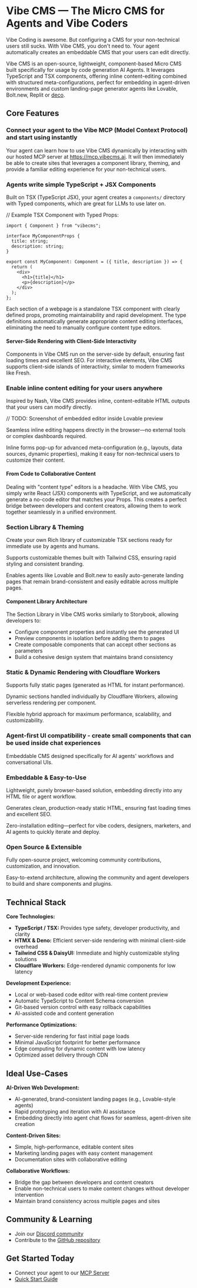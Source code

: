 # Vibe CMS — The Micro CMS for Agents and Vibe Coders

Vibe Coding is awesome. But configuring a CMS for your non-technical users still sucks. With Vibe CMS, you don't need to. Your agent automatically creates an embeddable CMS that your users can edit directly.

Vibe CMS is an open-source, lightweight, component-based Micro CMS built specifically for usage by code generation AI Agents. It leverages TypeScript and TSX components, offering inline content-editing combined with structured meta-configurations, perfect for embedding in agent-driven environments and custom landing-page generator agents like Lovable, Bolt.new, Replit or [deco](https://getdeco.ai).

## Core Features

### Connect your agent to the Vibe MCP (Model Context Protocol) and start using instantly

Your agent can learn how to use Vibe CMS dynamically by interacting with our hosted MCP server at https://mcp.vibecms.ai. It will then immediately be able to create sites that leverages a component library, theming, and provide a familiar editing experience for your non-technical users.

### Agents write simple TypeScript + JSX Components

Built on TSX (TypeScript JSX), your agent creates a `components/` directory with Typed components, which are great for LLMs to use later on.

// Example TSX Component with Typed Props:

```tsx
import { Component } from "vibecms";

interface MyComponentProps {
  title: string;
  description: string;
}

export const MyComponent: Component = ({ title, description }) => {
  return (
    <div>
      <h1>{title}</h1>
      <p>{description}</p>
    </div>
  );
};
```

Each section of a webpage is a standalone TSX component with clearly defined props, promoting maintainability and rapid development. The type definitions automatically generate appropriate content editing interfaces, eliminating the need to manually configure content type editors.

#### Server-Side Rendering with Client-Side Interactivity

Components in Vibe CMS run on the server-side by default, ensuring fast loading times and excellent SEO. For interactive elements, Vibe CMS supports client-side islands of interactivity, similar to modern frameworks like Fresh.

### Enable inline content editing for your users anywhere

Inspired by Nash, Vibe CMS provides inline, content-editable HTML outputs that your users can modify directly.

// TODO: Screenshot of embedded editor inside Lovable preview

Seamless inline editing happens directly in the browser—no external tools or complex dashboards required.

Inline forms pop-up for advanced meta-configuration (e.g., layouts, data sources, dynamic properties), making it easy for non-technical users to customize their content.

#### From Code to Collaborative Content

Dealing with "content type" editors is a headache. With Vibe CMS, you simply write React (JSX) components with TypeScript, and we automatically generate a no-code editor that matches your Props. This creates a perfect bridge between developers and content creators, allowing them to work together seamlessly in a unified environment.

### Section Library & Theming

Create your own Rich library of customizable TSX sections ready for immediate use by agents and humans.

Supports customizable themes built with Tailwind CSS, ensuring rapid styling and consistent branding.

Enables agents like Lovable and Bolt.new to easily auto-generate landing pages that remain brand-consistent and easily editable across multiple pages.

#### Component Library Architecture

The Section Library in Vibe CMS works similarly to Storybook, allowing developers to:
- Configure component properties and instantly see the generated UI
- Preview components in isolation before adding them to pages
- Create composable components that can accept other sections as parameters
- Build a cohesive design system that maintains brand consistency

### Static & Dynamic Rendering with Cloudflare Workers

Supports fully static pages (generated as HTML for instant performance).

Dynamic sections handled individually by Cloudflare Workers, allowing serverless rendering per component.

Flexible hybrid approach for maximum performance, scalability, and customizability.

### Agent-first UI compatibility - create small components that can be used inside chat experiences

Embeddable CMS designed specifically for AI agents' workflows and conversational UIs.

### Embeddable & Easy-to-Use

Lightweight, purely browser-based solution, embedding directly into any HTML file or agent workflow.

Generates clean, production-ready static HTML, ensuring fast loading times and excellent SEO.

Zero-installation editing—perfect for vibe coders, designers, marketers, and AI agents to quickly iterate and deploy.

### Open Source & Extensible

Fully open-source project, welcoming community contributions, customization, and innovation.

Easy-to-extend architecture, allowing the community and agent developers to build and share components and plugins.

## Technical Stack

**Core Technologies:**
- **TypeScript / TSX:** Provides type safety, developer productivity, and clarity
- **HTMX & Deno:** Efficient server-side rendering with minimal client-side overhead
- **Tailwind CSS & DaisyUI:** Immediate and highly customizable styling solutions
- **Cloudflare Workers:** Edge-rendered dynamic components for low latency

**Development Experience:**
- Local or web-based code editor with real-time content preview
- Automatic TypeScript to Content Schema conversion
- Git-based version control with easy rollback capabilities
- AI-assisted code and content generation

**Performance Optimizations:**
- Server-side rendering for fast initial page loads
- Minimal JavaScript footprint for better performance
- Edge computing for dynamic content with low latency
- Optimized asset delivery through CDN

## Ideal Use-Cases

**AI-Driven Web Development:**
- AI-generated, brand-consistent landing pages (e.g., Lovable-style agents)
- Rapid prototyping and iteration with AI assistance
- Embedding directly into agent chat flows for seamless, agent-driven site creation

**Content-Driven Sites:**
- Simple, high-performance, editable content sites
- Marketing landing pages with easy content management
- Documentation sites with collaborative editing

**Collaborative Workflows:**
- Bridge the gap between developers and content creators
- Enable non-technical users to make content changes without developer intervention
- Maintain brand consistency across multiple pages and sites

## Community & Learning

- Join our [Discord community](https://deco.cx/discord)
- Contribute to the [GitHub repository](https://github.com/deco-cx/vibecms)

## Get Started Today

- Connect your agent to our [MCP Server](https://mcp.vibecms.ai)
- [Quick Start Guide](https://docs.vibecms.ai/getting-started)